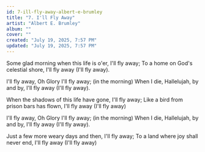 ```yaml
---
id: 7-ill-fly-away-albert-e-brumley
title: "7. I'll Fly Away"
artist: "Albert E. Brumley"
album: ""
cover: ""
created: "July 19, 2025, 7:57 PM"
updated: "July 19, 2025, 7:57 PM"
---
```


Some glad morning when this life is o'er, I'll fly away; To a home on God's celestial shore, I'll fly away (I'll fly away). 

I'll fly away, Oh Glory I'll fly away; (in the morning) When I die, Hallelujah, by and by, I'll fly away (I'll fly away). 

When the shadows of this life have gone, I'll fly away; Like a bird from prison bars has flown, I'll fly away (I'll fly away) 

I'll fly away, Oh Glory I'll fly away; (in the morning) When I die, Hallelujah, by and by, I'll fly away (I'll fly away). 

Just a few more weary days and then, 
I'll fly away; To a land where joy shall never end, I'll fly away (I'll fly away)